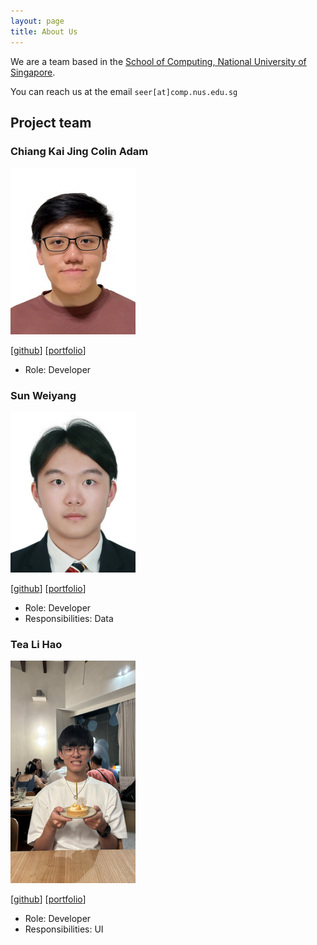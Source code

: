 ```yaml
---
layout: page
title: About Us
---
```


We are a team based in the [School of Computing, National University of Singapore](https://www.comp.nus.edu.sg).

You can reach us at the email `seer[at]comp.nus.edu.sg`

## Project team

### Chiang Kai Jing Colin Adam

<img src="images/colinac.png" width="200px">

[[github](https://github.com/colinac)]
[[portfolio](team/colinac.md)]

* Role: Developer


### Sun Weiyang

<img src="images/artillerysun.png" width="200px">

[[github](https://github.com/ArtillerySun)]
[[portfolio](team/artillerysun.md)]

* Role: Developer
* Responsibilities: Data


### Tea Li Hao

<img src="images/jellypenguinnn.png" width="200px">

[[github](http://github.com/jellypenguinnn)]
[[portfolio](team/jellypenguinnn.md)]

* Role: Developer
* Responsibilities: UI
